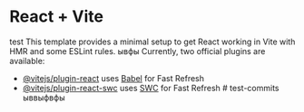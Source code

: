 # React + Vite

test
This template provides a minimal setup to get React working in Vite with HMR and some ESLint rules.
ывфы
Currently, two official plugins are available:

-   [@vitejs/plugin-react](https://github.com/vitejs/vite-plugin-react/blob/main/packages/plugin-react/README.md) uses [Babel](https://babeljs.io/) for Fast Refresh
-   [@vitejs/plugin-react-swc](https://github.com/vitejs/vite-plugin-react-swc) uses [SWC](https://swc.rs/) for Fast Refresh
    #   t e s t - c o m m i t s 
     
     
    ыввыфвфы
